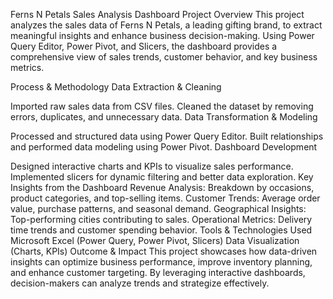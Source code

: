 Ferns N Petals Sales Analysis Dashboard
Project Overview
This project analyzes the sales data of Ferns N Petals, a leading gifting brand, to extract meaningful insights and enhance business decision-making. Using Power Query Editor, Power Pivot, and Slicers, the dashboard provides a comprehensive view of sales trends, customer behavior, and key business metrics.

Process & Methodology
Data Extraction & Cleaning

Imported raw sales data from CSV files.
Cleaned the dataset by removing errors, duplicates, and unnecessary data.
Data Transformation & Modeling

Processed and structured data using Power Query Editor.
Built relationships and performed data modeling using Power Pivot.
Dashboard Development

Designed interactive charts and KPIs to visualize sales performance.
Implemented slicers for dynamic filtering and better data exploration.
Key Insights from the Dashboard
Revenue Analysis: Breakdown by occasions, product categories, and top-selling items.
Customer Trends: Average order value, purchase patterns, and seasonal demand.
Geographical Insights: Top-performing cities contributing to sales.
Operational Metrics: Delivery time trends and customer spending behavior.
Tools & Technologies Used
Microsoft Excel (Power Query, Power Pivot, Slicers)
Data Visualization (Charts, KPIs)
Outcome & Impact
This project showcases how data-driven insights can optimize business performance, improve inventory planning, and enhance customer targeting. By leveraging interactive dashboards, decision-makers can analyze trends and strategize effectively.
